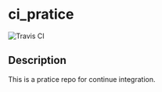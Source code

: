 # ci_pratice
![Travis CI](https://app.travis-ci.com/davidho27941/ci_pratice.svg?branch=main)
## Description
This is a pratice repo for continue integration.
